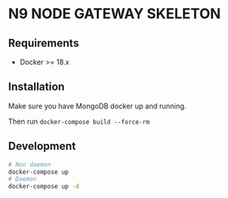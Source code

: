 # N9 NODE GATEWAY SKELETON

## Requirements

- Docker >= 18.x

## Installation

Make sure you have MongoDB docker up and running.

Then run `docker-compose build --force-rm`

## Development

```bash
# Non daemon
docker-compose up
# Daemon
docker-compose up -d
```

